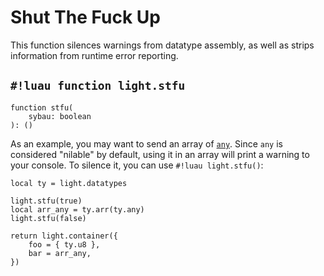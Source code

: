 # Shut The Fuck Up

This function silences warnings from datatype assembly, as well as strips information from runtime error reporting.

## `#!luau function light.stfu`

```luau title='<!-- client --> <!-- server --> <!-- shared --> <!-- sync -->'
function stfu(
    sybau: boolean
): ()
```

As an example, you may want to send an array of [`any`](./datatypes/any.md). Since `any` is considered "nilable" by
default, using it in an array will print a warning to your console. To silence it, you can use `#!luau light.stfu()`:

```luau
local ty = light.datatypes

light.stfu(true)
local arr_any = ty.arr(ty.any)
light.stfu(false)

return light.container({
    foo = { ty.u8 },
    bar = arr_any,
})
```

